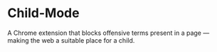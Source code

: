 # Child-Mode
A Chrome extension that blocks offensive terms present in a page — making the web a suitable place for a child.
